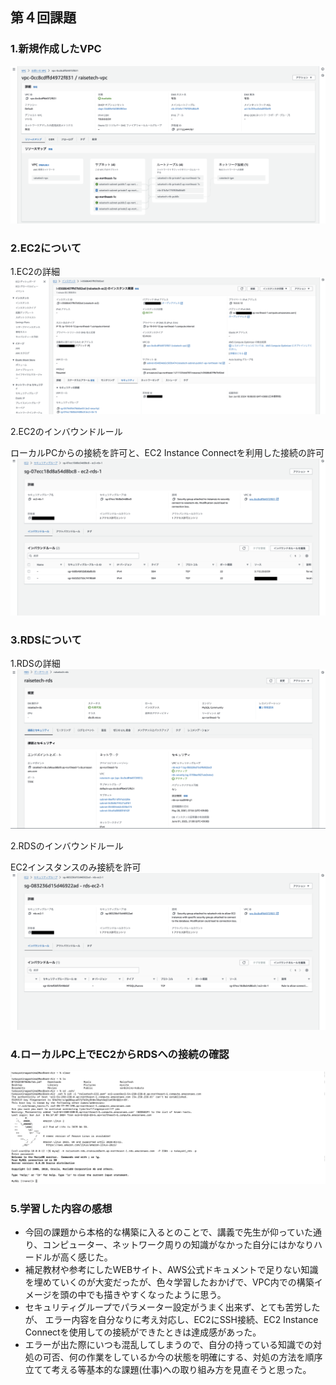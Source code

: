## 第４回課題

### 1.新規作成したVPC

![VPC](task-image/lecture04/VPC.png)

### 2.EC2について

  1.EC2の詳細
  ![EC2詳細](task-image/lecture04/%20EC2詳細.png)

  2.EC2のインバウンドルール
 
 ローカルPCからの接続を許可と、EC2 Instance Connectを利用した接続の許可
  ![EC2インバウンドルール](task-image/lecture04/%20EC2インバウンドルール.png)

### 3.RDSについて

  1.RDSの詳細
  ![RDS詳細](task-image/lecture04/RDS詳細.png)

  2.RDSのインバウンドルール

   EC2インスタンスのみ接続を許可
![RDSインバウンドルール](task-image/lecture04/RDSインバウンドルール.png)

### 4.ローカルPC上でEC2からRDSへの接続の確認

![mac上でEC2からRDSへの接続確認](task-image/lecture04/mac上で%20EC2からRDSへの接続確認.png)

### 5.学習した内容の感想

  - 今回の課題から本格的な構築に入るとのことで、講義で先生が仰っていた通り、コンピューター、ネットワーク周りの知識がなかった自分にはかなりハードルが高く感じた。
  - 補足教材や参考にしたWEBサイト、AWS公式ドキュメントで足りない知識を埋めていくのが大変だったが、色々学習したおかげで、VPC内での構築イメージを頭の中でも描きやすくなったように思う。
  - セキュリティグループでパラメーター設定がうまく出来ず、とても苦労したが、 エラー内容を自分なりに考え対応し、EC2にSSH接続、EC2 Instance Connectを使用しての接続ができたときは達成感があった。
  - エラーが出た際にいつも混乱してしまうので、自分の持っている知識での対処の可否、何の作業をしているか今の状態を明確にする、対処の方法を順序立てて考える等基本的な課題(仕事)への取り組み方を見直そうと思った。
  
